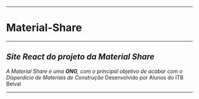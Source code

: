 ***
# Material-Share
--- 
*Site React do projeto da Material Share*
---
*A Material Share é uma __ONG__, com o principal objetivo de acabar com o Disperdicio de Materiais de Construção*
Desenvolvido por Alunos do ITB Belval 
*** 

